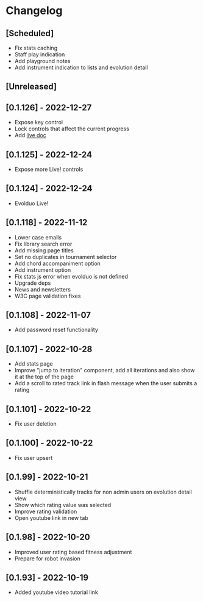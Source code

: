 # Changelog

## [Scheduled]

- Fix stats caching
- Staff play indication
- Add playground notes
- Add instrument indication to lists and evolution detail

## [Unreleased]

## [0.1.126] - 2022-12-27

- Expose key control
- Lock controls that affect the current progress
- Add [live doc](https://github.com/kongeor/evolduo-app/blob/main/doc/live.md)

## [0.1.125] - 2022-12-24

- Expose more Live! controls

## [0.1.124] - 2022-12-24

- Evolduo Live!

## [0.1.118] - 2022-11-12

- Lower case emails
- Fix library search error
- Add missing page titles
- Set no duplicates in tournament selector
- Add chord accompaniment option
- Add instrument option
- Fix stats js error when evolduo is not defined
- Upgrade deps
- News and newsletters
- W3C page validation fixes

## [0.1.108] - 2022-11-07

- Add password reset functionality

## [0.1.107] - 2022-10-28

- Add stats page
- Improve "jump to iteration" component, add all iterations and also show it at the top of
the page
- Add a scroll to rated track link in flash message when the user submits a rating

## [0.1.101] - 2022-10-22

- Fix user deletion

## [0.1.100] - 2022-10-22

- Fix user upsert

## [0.1.99] - 2022-10-21

- Shuffle deterministically tracks for non admin users on evolution detail view
- Show which rating value was selected
- Improve rating validation
- Open youtube link in new tab

## [0.1.98] - 2022-10-20

- Improved user rating based fitness adjustment
- Prepare for robot invasion

## [0.1.93] - 2022-10-19

- Added youtube video tutorial link

